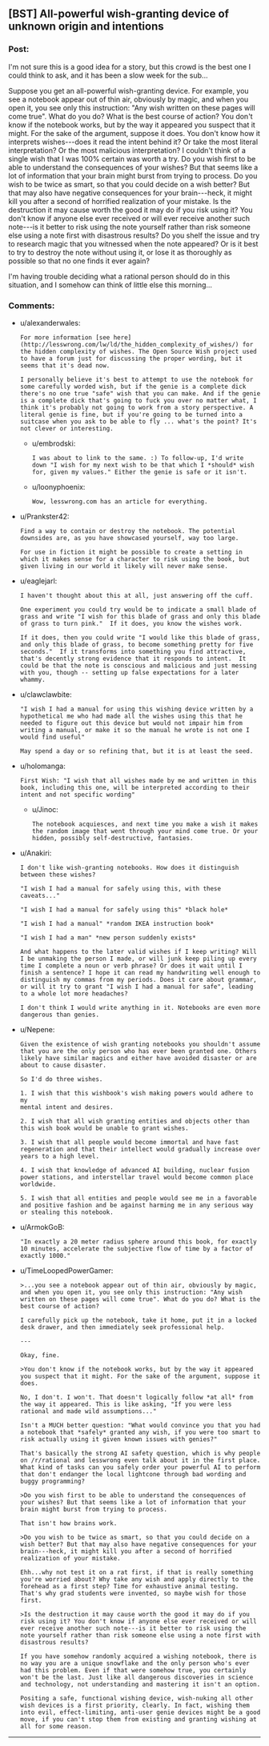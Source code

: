 ## [BST] All-powerful wish-granting device of unknown origin and intentions

### Post:

I'm not sure this is a good idea for a story, but this crowd is the best one I could think to ask, and it has been a slow week for the sub... 

Suppose you get an all-powerful wish-granting device. For example, you see a notebook appear out of thin air, obviously by magic, and when you open it, you see only this instruction: "Any wish written on these pages will come true". What do you do? What is the best course of action? You don't know if the notebook works, but by the way it appeared you suspect that it might. For the sake of the argument, suppose it does. You don't know how it interprets wishes---does it read the intent behind it? Or take the most literal interpretation? Or the most malicious interpretation? I couldn't think of a single wish that I was 100% certain was worth a try. Do you wish first to be able to understand the consequences of your wishes? But that seems like a lot of information that your brain might burst from trying to process. Do you wish to be twice as smart, so that you could decide on a wish better? But that may also have negative consequences for your brain---heck, it might kill you after a second of horrified realization of your mistake. Is the destruction it may cause worth the good it may do if you risk using it? You don't know if anyone else ever received or will ever receive another such note---is it better to risk using the note yourself rather than risk someone else using a note first with disastrous results? Do you shelf the issue and try to research magic that you witnessed when the note appeared? Or is it best to try to destroy the note without using it, or lose it as thoroughly as possible so that no one finds it ever again?

I'm having trouble deciding what a rational person should do in this situation, and I somehow can think of little else this morning...

### Comments:

- u/alexanderwales:
  ```
  For more information [see here](http://lesswrong.com/lw/ld/the_hidden_complexity_of_wishes/) for the hidden complexity of wishes. The Open Source Wish project used to have a forum just for discussing the proper wording, but it seems that it's dead now.

  I personally believe it's best to attempt to use the notebook for some carefully worded wish, but if the genie is a complete dick there's no one true "safe" wish that you can make. And if the genie is a complete dick that's going to fuck you over no matter what, I think it's probably not going to work from a story perspective. A literal genie is fine, but if you're going to be turned into a suitcase when you ask to be able to fly ... what's the point? It's not clever or interesting.
  ```

  - u/embrodski:
    ```
    I was about to link to the same. :) To follow-up, I'd write down "I wish for my next wish to be that which I *should* wish for, given my values." Either the genie is safe or it isn't.
    ```

  - u/loonyphoenix:
    ```
    Wow, lesswrong.com has an article for everything.
    ```

- u/Prankster42:
  ```
  Find a way to contain or destroy the notebook. The potential downsides are, as you have showcased yourself, way too large.

  For use in fiction it might be possible to create a setting in which it makes sense for a character to risk using the book, but given living in our world it likely will never make sense.
  ```

- u/eaglejarl:
  ```
  I haven't thought about this at all, just answering off the cuff.

  One experiment you could try would be to indicate a small blade of grass and write "I wish for this blade of grass and only this blade of grass to turn pink."  If it does, you know the wishes work.

  If it does, then you could write "I would like this blade of grass, and only this blade of grass, to become something pretty for five seconds."  If it transforms into something you find attractive, that's decently strong evidence that it responds to intent.  It could be that the note is conscious and malicious and just messing with you, though -- setting up false expectations for a later whammy.
  ```

- u/clawclawbite:
  ```
  "I wish I had a manual for using this wishing device written by a hypothetical me who had made all the wishes using this that he needed to figure out this device but would not impair him from writing a manual, or make it so the manual he wrote is not one I would find useful"

  May spend a day or so refining that, but it is at least the seed.
  ```

- u/holomanga:
  ```
  First Wish: "I wish that all wishes made by me and written in this book, including this one, will be interpreted according to their intent and not specific wording"
  ```

  - u/Jinoc:
    ```
    The notebook acquiesces, and next time you make a wish it makes the random image that went through your mind come true. Or your hidden, possibly self-destructive, fantasies.
    ```

- u/Anakiri:
  ```
  I don't like wish-granting notebooks. How does it distinguish between these wishes?

  "I wish I had a manual for safely using this, with these caveats..."

  "I wish I had a manual for safely using this" *black hole*

  "I wish I had a manual" *random IKEA instruction book*

  "I wish I had a man" *new person suddenly exists*

  And what happens to the later valid wishes if I keep writing? Will I be unmaking the person I made, or will junk keep piling up every time I complete a noun or verb phrase? Or does it wait until I finish a sentence? I hope it can read my handwriting well enough to distinguish my commas from my periods. Does it care about grammar, or will it try to grant "I wish I had a manual for safe", leading to a whole lot more headaches?

  I don't think I would write anything in it. Notebooks are even more dangerous than genies.
  ```

- u/Nepene:
  ```
  Given the existence of wish granting notebooks you shouldn't assume that you are the only person who has ever been granted one. Others likely have similar magics and either have avoided disaster or are about to cause disaster.

  So I'd do three wishes.

  1. I wish that this wishbook's wish making powers would adhere to my 
  mental intent and desires.

  2. I wish that all wish granting entities and objects other than this wish book would be unable to grant wishes.

  3. I wish that all people would become immortal and have fast regeneration and that their intellect would gradually increase over years to a high level.

  4. I wish that knowledge of advanced AI building, nuclear fusion power stations, and interstellar travel would become common place worldwide.

  5. I wish that all entities and people would see me in a favorable and positive fashion and be against harming me in any serious way or stealing this notebook.
  ```

- u/ArmokGoB:
  ```
  "In exactly a 20 meter radius sphere around this book, for exactly 10 minutes, accelerate the subjective flow of time by a factor of exactly 1000."
  ```

- u/TimeLoopedPowerGamer:
  ```
  >...you see a notebook appear out of thin air, obviously by magic, and when you open it, you see only this instruction: "Any wish written on these pages will come true". What do you do? What is the best course of action?

  I carefully pick up the notebook, take it home, put it in a locked desk drawer, and then immediately seek professional help.

  ---

  Okay, fine.

  >You don't know if the notebook works, but by the way it appeared you suspect that it might. For the sake of the argument, suppose it does.

  No, I don't. I won't. That doesn't logically follow *at all* from the way it appeared. This is like asking, "If you were less rational and made wild assumptions..."

  Isn't a MUCH better question: "What would convince you that you had a notebook that *safely* granted any wish, if you were too smart to risk actually using it given known issues with genies?"

  That's basically the strong AI safety question, which is why people on /r/rational and lesswrong even talk about it in the first place. What kind of tasks can you safely order your powerful AI to perform that don't endanger the local lightcone through bad wording and buggy programming?

  >Do you wish first to be able to understand the consequences of your wishes? But that seems like a lot of information that your brain might burst from trying to process.

  That isn't how brains work.

  >Do you wish to be twice as smart, so that you could decide on a wish better? But that may also have negative consequences for your brain---heck, it might kill you after a second of horrified realization of your mistake.

  Ehh...why not test it on a rat first, if that is really something you're worried about? Why take any wish and apply directly to the forehead as a first step? Time for exhaustive animal testing. That's why grad students were invented, so maybe wish for those first.

  >Is the destruction it may cause worth the good it may do if you risk using it? You don't know if anyone else ever received or will ever receive another such note---is it better to risk using the note yourself rather than risk someone else using a note first with disastrous results?

  If you have somehow randomly acquired a wishing notebook, there is no way you are a unique snowflake and the only person who's ever had this problem. Even if that were somehow true, you certainly won't be the last. Just like all dangerous discoveries in science and technology, not understanding and mastering it isn't an option.

  Positing a safe, functional wishing device, wish-nuking all other wish devices is a first priority, clearly. In fact, wishing them into evil, effect-limiting, anti-user genie devices might be a good move, if you can't stop them from existing and granting wishing at all for some reason.
  ```

---

